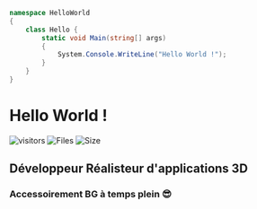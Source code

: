 ```c#
namespace HelloWorld
{
    class Hello {
        static void Main(string[] args)
        {
            System.Console.WriteLine("Hello World !");
        }
    }
}
```
# Hello World !

![visitors](https://visitor-badge.glitch.me/badge?page_id=aiola13)
![Files](https://img.shields.io/github/directory-file-count/Aiola13/Aiola13?style=flat-square)
![Size](https://img.shields.io/github/repo-size/Aiola13/Aiola13?style=flat-square)
<img src="#" alt="">

## Développeur Réalisteur d'applications 3D
### Accessoirement BG à temps plein 😎